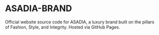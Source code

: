 # ASADIA-BRAND
Official website source code for ASADIA, a luxury brand built on the pillars of Fashion, Style, and Integrity. Hosted via GitHub Pages.
